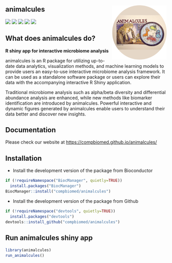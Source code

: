## animalcules <img src="https://github.com/compbiomed/materials/blob/master/animalcules/animalcules_logo.png?raw=true" align="right" width="170" />


[![](https://img.shields.io/badge/bioconductor-3.9-3a6378.svg)](https://doi.org/doi:10.18129/B9.bioc.animalcules)
[![](https://img.shields.io/badge/platforms-linux%20%7C%20osx%20%7C%20win-2a89a1.svg)](https://bioconductor.org/checkResults/3.9/bioc-LATEST/animalcules/)
[![](https://img.shields.io/github/last-commit/compbiomed/animalcules.svg)](https://github.com/compbiomed/animalcules/commits/master)
[![](https://img.shields.io/badge/lifecycle-maturing-blue.svg)](https://www.tidyverse.org/lifecycle/#maturing)
[![](https://bioconductor.org/shields/build/devel/bioc/animalcules.svg)](https://bioconductor.org/checkResults/devel/bioc-LATEST/animalcules/)

## What does animalcules do?

**R shiny app for interactive microbiome analysis**

animalcules is an R package for utilizing up-to-date data analytics, visualization methods, and machine learning models to provide users an easy-to-use interactive microbiome analysis framework. It can be used as a standalone software package or users can explore their data with the accompanying interactive R Shiny application. 

Traditional microbiome analysis such as alpha/beta diversity and differential abundance analysis are enhanced, while new methods like biomarker identification are introduced by animalcules. Powerful interactive and dynamic figures generated by animalcules enable users to understand their data better and discover new insights. 

## Documentation

Please check our website at https://compbiomed.github.io/animalcules/

## Installation

* Install the development version of the package from Bioconductor

``` r
if (!requireNamespace("BiocManager", quietly=TRUE))
  install.packages("BiocManager")
BiocManager::install("compbiomed/animalcules")

```

* Install the development version of the package from Github

``` r
if (!requireNamespace("devtools", quietly=TRUE))
  install.packages("devtools")
devtools::install_github("compbiomed/animalcules")
```

## Run animalcules shiny app

``` r
library(animalcules)
run_animalcules()
```

